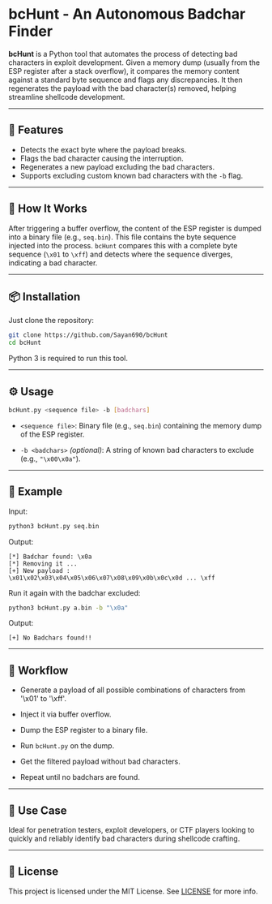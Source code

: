 # bcHunt - An Autonomous Badchar Finder

**bcHunt** is a Python tool that automates the process of detecting bad characters in exploit development. Given a memory dump (usually from the ESP register after a stack overflow), it compares the memory content against a standard byte sequence and flags any discrepancies. It then regenerates the payload with the bad character(s) removed, helping streamline shellcode development.

---

## 🚀 Features

- Detects the exact byte where the payload breaks.
- Flags the bad character causing the interruption.
- Regenerates a new payload excluding the bad characters.
- Supports excluding custom known bad characters with the `-b` flag.

---

## 🧠 How It Works

After triggering a buffer overflow, the content of the ESP register is dumped into a binary file (e.g., `seq.bin`). This file contains the byte sequence injected into the process. `bcHunt` compares this with a complete byte sequence (`\x01` to `\xff`) and detects where the sequence diverges, indicating a bad character.

---

## 📦 Installation

Just clone the repository:

```bash
git clone https://github.com/Sayan690/bcHunt
cd bcHunt
```

Python 3 is required to run this tool.

---
## ⚙️ Usage

```bash
bcHunt.py <sequence file> -b [badchars]
```

- `<sequence file>`: Binary file (e.g., `seq.bin`) containing the memory dump of the ESP register.
    
- `-b <badchars>` _(optional)_: A string of known bad characters to exclude (e.g., `"\x00\x0a"`).

---
## 🧪 Example

Input:
```bash
python3 bcHunt.py seq.bin
```

Output:
```
[*] Badchar found: \x0a
[*] Removing it ...
[+] New payload :
\x01\x02\x03\x04\x05\x06\x07\x08\x09\x0b\x0c\x0d ... \xff
```

Run it again with the badchar excluded:

```bash
python3 bcHunt.py a.bin -b "\x0a"
```

Output:
```
[+] No Badchars found!!
```

---
## 🔄 Workflow

- Generate a payload of all possible combinations of characters from '\x01' to '\xff'.
    
- Inject it via buffer overflow.
    
- Dump the ESP register to a binary file.
    
- Run `bcHunt.py` on the dump.
    
- Get the filtered payload without bad characters.
    
- Repeat until no badchars are found.

---
## 🧰 Use Case

Ideal for penetration testers, exploit developers, or CTF players looking to quickly and reliably identify bad characters during shellcode crafting.

---
## 📄 License

This project is licensed under the MIT License. See [LICENSE](https://github.com/Sayan690/bcHunt/blob/main/LICENSE) for more info.
